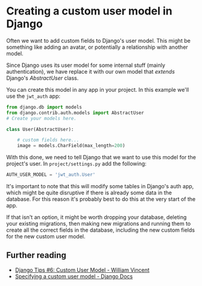 # Creating a custom user model in Django

Often we want to add custom fields to Django's user model. This might be something like adding an avatar, or potentially a relationship with another model.

Since Django uses its user model for some internal stuff (mainly authentication), we have replace it with our own model that _extends_ Django's _AbstractUser_ class.

You can create this model in any app in your project. In this example we'll use the `jwt_auth` app:

```py
from django.db import models
from django.contrib.auth.models import AbstractUser
# Create your models here.

class User(AbstractUser):

    # custom fields here...
    image = models.CharField(max_length=200)
```

With this done, we need to tell Django that we want to use this model for the project's user. In `project/settings.py` add the following:

```py
AUTH_USER_MODEL = 'jwt_auth.User'
```

It's important to note that this will modify some tables in Django's auth app, which might be quite disruptive if there is already some data in the database. For this reason it's probably best to do this at the very start of the app.

If that isn't an option, it might be worth dropping your database, deleting your existing migrations, then making new migrations and running them to create all the correct fields in the database, including the new custom fields for the new custom user model.

## Further reading

- [Django Tips #6: Custom User Model - William Vincent](https://wsvincent.com/django-tips-custom-user-model/)
- [Specifying a custom user model - Django Docs](https://docs.djangoproject.com/en/2.2/topics/auth/customizing/#specifying-a-custom-user-model)

